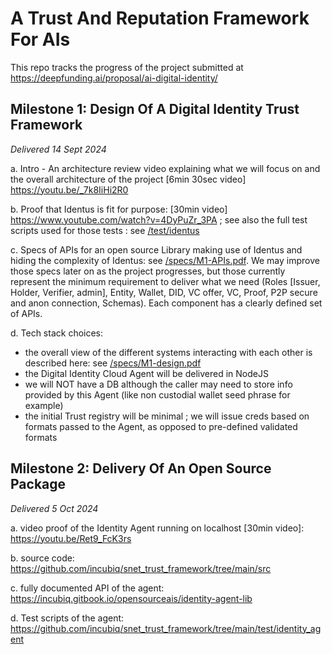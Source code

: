 # A Trust And Reputation Framework For AIs

This repo tracks the progress of the project submitted at https://deepfunding.ai/proposal/ai-digital-identity/

## Milestone 1: Design Of A Digital Identity Trust Framework
_Delivered 14 Sept 2024_

a.  Intro - An architecture review video explaining what we will focus on and the overall architecture of the project [6min 30sec video] https://youtu.be/_7k8IiHi2R0
 
b.  Proof that Identus is fit for purpose: [30min video] https://www.youtube.com/watch?v=4DyPuZr_3PA ; see also the full test scripts used for those tests : see [/test/identus](https://github.com/incubiq/snet_trust_framework/tree/main/test/identus)
 
c.  Specs of APIs for an open source Library making use of Identus and hiding the complexity of Identus: see [/specs/M1-APIs.pdf](https://github.com/incubiq/snet_trust_framework/tree/main/specs/M1-APIs.pdf). We may improve those specs later on as the project progresses, but those currently represent the minimum requirement to deliver what we need (Roles [Issuer, Holder, Verifier, admin], Entity, Wallet, DID, VC offer, VC, Proof, P2P secure and anon connection, Schemas). Each component has a clearly defined set of APIs.

d.  Tech stack choices:
   - the overall view of the different systems interacting with each other is described here: see [/specs/M1-design.pdf](https://github.com/incubiq/snet_trust_framework/tree/main/specs/M1-design.pdf) 
   - the Digital Identity Cloud Agent will be delivered in NodeJS   
   - we will NOT have a DB although the caller may need to store info provided by this Agent (like non custodial wallet seed phrase for example)
   - the initial Trust registry will be minimal ; we will issue creds based on formats passed to the Agent, as opposed to pre-defined validated formats


 ## Milestone 2: Delivery Of An Open Source Package

_Delivered 5 Oct 2024_

a. video proof of the Identity Agent running on localhost [30min video]: https://youtu.be/Ret9_FcK3rs 

b. source code: https://github.com/incubiq/snet_trust_framework/tree/main/src

c. fully documented API of the agent: https://incubiq.gitbook.io/opensourceais/identity-agent-lib 

d. Test scripts of the agent: https://github.com/incubiq/snet_trust_framework/tree/main/test/identity_agent

